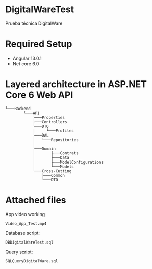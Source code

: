 # DigitalWareTest
Prueba técnica DigitalWare

# Required Setup

* Angular 13.0.1
* Net core 6.0

# Layered architecture in ASP.NET Core 6 Web API

```
└───Backend
        └───API
            ├───Properties
            ├───Controllers
            └───DTO
            |     └───Profiles
            ├───DAL
            │   └───Repositories
            │   
            ├───Domain
            │       ├───Contrats
            │       ├───Data
            │       ├───ModelConfigurations
            │       └───Models
            └───Cross-Cutting
                ├───Common
                └───DTO

```

# Attached files

App video working
```
Video_App_Test.mp4
```

Database script:
```
DBDigitalWareTest.sql
```

Query script:
```
SQLQueryDigitalWare.sql
```
